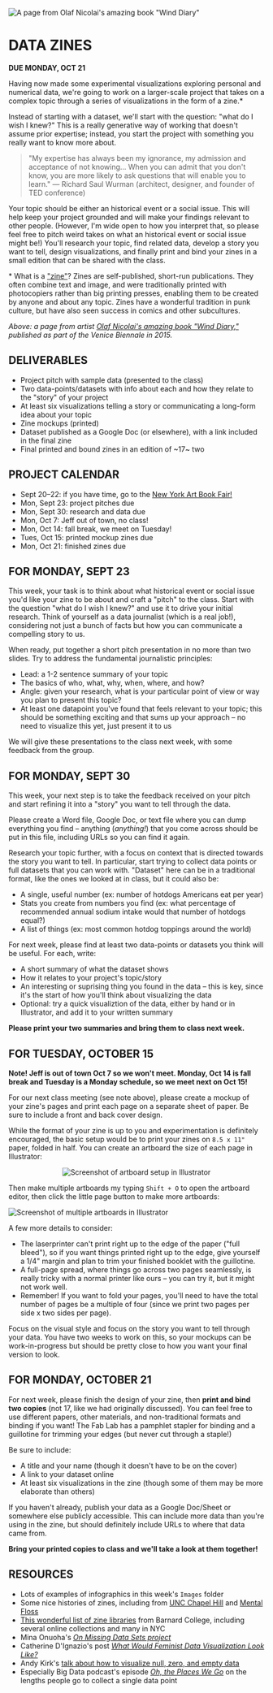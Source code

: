 ![A page from Olaf Nicolai's amazing book "Wind Diary"](https://raw.githubusercontent.com/jeffThompson/DataVisualization/master/Images/Week03-DataZines/WindDiary_OlafNicolai_2016.jpg)

# DATA ZINES

**DUE MONDAY, OCT 21**  

Having now made some experimental visualizations exploring personal and numerical data, we're going to work on a larger-scale project that takes on a complex topic through a series of visualizations in the form of a zine.*

Instead of starting with a dataset, we'll start with the question: "what do I wish I knew?" This is a really generative way of working that doesn't assume prior expertise; instead, you start the project with something you really want to know more about.

>"My expertise has always been my ignorance, my admission and acceptance of not knowing... When you can admit that you don't know, you are more likely to ask questions that will enable you to learn." — Richard Saul Wurman (architect, designer, and founder of TED conference)

Your topic should be either an historical event or a social issue. This will help keep your project grounded and will make your findings relevant to other people. (However, I'm wide open to how you interpret that, so please feel free to pitch weird takes on what an historical event or social issue might be!) You'll research your topic, find related data, develop a story you want to tell, design visualizations, and finally print and bind your zines in a small edition that can be shared with the class.

\* What is a ["zine"](https://en.wikipedia.org/wiki/Zine)? Zines are self-published, short-run publications. They often combine text and image, and were traditionally printed with photocopiers rather than big printing presses, enabling them to be created by anyone and about any topic. Zines have a wonderful tradition in punk culture, but have also seen success in comics and other subcultures.

*Above: a page from artist [Olaf Nicolai's amazing book "Wind Diary,"](http://www.neromagazine.it/n/?page_id=28130) published as part of the Venice Biennale in 2015.*


## DELIVERABLES  

* Project pitch with sample data (presented to the class)  
* Two data-points/datasets with info about each and how they relate to the "story" of your project  
* At least six visualizations telling a story or communicating a long-form idea about your topic  
* Zine mockups (printed)  
* Dataset published as a Google Doc (or elsewhere), with a link included in the final zine  
* Final printed and bound zines in an edition of ~17~ two  


## PROJECT CALENDAR  

* Sept 20–22: if you have time, go to the [New York Art Book Fair!]( https://printedmatterartbookfairs.org/)  
* Mon, Sept 23: project pitches due  
* Mon, Sept 30: research and data due  
* Mon, Oct 7: Jeff out of town, no class!
* Mon, Oct 14: fall break, we meet on Tuesday!
* Tues, Oct 15: printed mockup zines due  
* Mon, Oct 21: finished zines due


## FOR MONDAY, SEPT 23  

This week, your task is to think about what historical event or social issue you'd like your zine to be about and craft a "pitch" to the class. Start with the question "what do I wish I knew?" and use it to drive your initial research. Think of yourself as a data journalist (which is a real job!), considering not just a bunch of facts but how you can communicate a compelling story to us.

When ready, put together a short pitch presentation in no more than two slides. Try to address the fundamental journalistic principles:

* Lead: a 1-2 sentence summary of your topic  
* The basics of who, what, why, when, where, and how?  
* Angle: given your research, what is your particular point of view or way you plan to present this topic?  
* At least one datapoint you've found that feels relevant to your topic; this should be something exciting and that sums up your approach – no need to visualize this yet, just present it to us  

We will give these presentations to the class next week, with some feedback from the group.


## FOR MONDAY, SEPT 30  

This week, your next step is to take the feedback received on your pitch and start refining it into a "story" you want to tell through the data. 

Please create a Word file, Google Doc, or text file where you can dump everything you find – anything (*anything!*) that you come across should be put in this file, including URLs so you can find it again.

Research your topic further, with a focus on context that is directed towards the story you want to tell. In particular, start trying to collect data points or full datasets that you can work with. "Dataset" here can be in a traditional format, like the ones we looked at in class, but it could also be:  

* A single, useful number (ex: number of hotdogs Americans eat per year)  
* Stats you create from numbers you find (ex: what percentage of recommended annual sodium intake would that number of hotdogs equal?)  
* A list of things (ex: most common hotdog toppings around the world)  

For next week, please find at least two data-points or datasets you think will be useful. For each, write:

* A short summary of what the dataset shows  
* How it relates to your project's topic/story  
* An interesting or suprising thing you found in the data – this is key, since it's the start of how you'll think about visualizing the data  
* Optional: try a quick visualiztion of the data, either by hand or in Illustrator, and add it to your written summary  

**Please print your two summaries and bring them to class next week.**


## FOR TUESDAY, OCTOBER 15  
**Note! Jeff is out of town Oct 7 so we won't meet. Monday, Oct 14 is fall break and Tuesday is a Monday schedule, so we meet next on Oct 15!**  

For our next class meeting (see note above), please create a mockup of your zine's pages and print each page on a separate sheet of paper. Be sure to include a front and back cover design.

While the format of your zine is up to you and experimentation is definitely encouraged, the basic setup would be to print your zines on `8.5 x 11"` paper, folded in half. You can create an artboard the size of each page in Illustrator:

<p align="center"><img alt="Screenshot of artboard setup in Illustrator" src="https://raw.githubusercontent.com/jeffThompson/DataVisualization/master/Images/Week03-DataZines/IllustratorScreenshots/PageLayout.png"></p>

Then make multiple artboards my typing `Shift + O` to open the artboard editor, then click the little page button to make more artboards:

![Screenshot of multiple artboards in Illustrator](https://raw.githubusercontent.com/jeffThompson/DataVisualization/master/Images/Week03-DataZines/IllustratorScreenshots/MultipleArtboards.png)

A few more details to consider:  
* The laserprinter can't print right up to the edge of the paper ("full bleed"), so if you want things printed right up to the edge, give yourself a 1/4" margin and plan to trim your finished booklet with the guillotine.  
* A full-page spread, where things go across two pages seamlessly, is really tricky with a normal printer like ours – you can try it, but it might not work well.  
* Remember! If you want to fold your pages, you'll need to have the total number of pages be a multiple of four (since we print two pages per side x two sides per page).

Focus on the visual style and focus on the story you want to tell through your data. You have two weeks to work on this, so your mockups can be work-in-progress but should be pretty close to how you want your final version to look.


## FOR MONDAY, OCTOBER 21  

For next week, please finish the design of your zine, then **print and bind two copies** (not 17, like we had originally discussed). You can feel free to use different papers, other materials, and non-traditional formats and binding if you want! The Fab Lab has a pamphlet stapler for binding and a guillotine for trimming your edges (but never cut through a staple!)

Be sure to include:  
* A title and your name (though it doesn't have to be on the cover)  
* A link to your dataset online  
* At least six visualizations in the zine (though some of them may be more elaborate than others)  

If you haven't already, publish your data as a Google Doc/Sheet or somewhere else publicly accessible. This can include more data than you're using in the zine, but should definitely include URLs to where that data came from.

**Bring your printed copies to class and we'll take a look at them together!**


## RESOURCES  

* Lots of examples of infographics in this week's `Images` folder  
* Some nice histories of zines, including from [UNC Chapel Hill](https://blogs.lib.unc.edu/rbc/index.php/2017/10/25/a-brief-history-of-zines/) and [Mental Floss](http://mentalfloss.com/article/88911/brief-history-zines)  
* [This wonderful list of zine libraries](https://zines.barnard.edu/zine-libraries) from Barnard College, including several online collections and many in NYC  
* Mina Onuoha's *[On Missing Data Sets project](https://github.com/MimiOnuoha/missing-datasets)*  
* Catherine D'Ignazio's post *[What Would Feminist Data Visualization Look Like?](https://medium.com/@kanarinka/what-would-feminist-data-visualization-look-like-aa3f8fc7f96c)*  
* Andy Kirk's [talk about how to visualize null, zero, and empty data](https://www.tableau.com/learn/webinars/visualise-null-zero)  
* Especially Big Data podcast's episode *[Oh, the Places We Go](https://soundcloud.com/fathom-info/oh-the-places-we-go)* on the lengths people go to collect a single data point  

